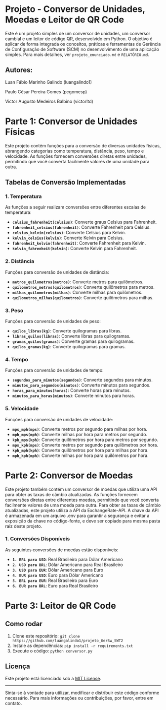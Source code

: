 ﻿# Projeto - Conversor de Unidades, Moedas e Leitor de QR Code

Este é um projeto simples de um conversor de unidades, um conversor cambial e um leitor de código QR, desenvolvido em Python. O objetivo é aplicar de forma integrada os conceitos, práticas e ferramentas de Gerência de Configuração de Software (SCM) no desenvolvimento de uma aplicação simples. Para mais detalhes, ver `projeto_enunciado.md` e `RELATÓRIO.md`.

## Autores:

Luan Fábio Marinho Galindo (luangalindo1)

Paulo César Pereira Gomes (pcgomesp)

Victor Augusto Medeiros Balbino (victorltd)

# Parte 1: Conversor de Unidades Físicas

Este projeto contém funções para a conversão de diversas unidades físicas, abrangendo categorias como temperatura, distância, peso, tempo e velocidade. As funções fornecem conversões diretas entre unidades, permitindo que você converta facilmente valores de uma unidade para outra.

## Tabelas de Conversão Implementadas

### 1. **Temperatura**
As funções a seguir realizam conversões entre diferentes escalas de temperatura:

- **`celsius_fahrenheit(celsius)`**: Converte graus Celsius para Fahrenheit.
- **`fahrenheit_celsius(fahrenheit)`**: Converte Fahrenheit para Celsius.
- **`celsius_kelvin(celsius)`**: Converte Celsius para Kelvin.
- **`kelvin_celsius(kelvin)`**: Converte Kelvin para Celsius.
- **`fahrenheit_kelvin(fahrenheit)`**: Converte Fahrenheit para Kelvin.
- **`kelvin_fahrenheit(kelvin)`**: Converte Kelvin para Fahrenheit.

### 2. **Distância**
Funções para conversão de unidades de distância:

- **`metros_quilometros(metros)`**: Converte metros para quilômetros.
- **`quilometros_metros(quilometros)`**: Converte quilômetros para metros.
- **`milhas_quilometros(milhas)`**: Converte milhas para quilômetros.
- **`quilometros_milhas(quilometros)`**: Converte quilômetros para milhas.

### 3. **Peso**
Funções para conversão de unidades de peso:

- **`quilos_libras(kg)`**: Converte quilogramas para libras.
- **`libras_quilos(libras)`**: Converte libras para quilogramas.
- **`gramas_quilos(gramas)`**: Converte gramas para quilogramas.
- **`quilos_gramas(kg)`**: Converte quilogramas para gramas.

### 4. **Tempo**
Funções para conversão de unidades de tempo:

- **`segundos_para_minutos(segundos)`**: Converte segundos para minutos.
- **`minutos_para_segundos(minutos)`**: Converte minutos para segundos.
- **`horas_para_minutos(horas)`**: Converte horas para minutos.
- **`minutos_para_horas(minutos)`**: Converte minutos para horas.

### 5. **Velocidade**
Funções para conversão de unidades de velocidade:

- **`mps_mph(mps)`**: Converte metros por segundo para milhas por hora.
- **`mph_mps(mph)`**: Converte milhas por hora para metros por segundo.
- **`kph_mps(kph)`**: Converte quilômetros por hora para metros por segundo.
- **`mps_kph(mps)`**: Converte metros por segundo para quilômetros por hora.
- **`kph_mph(kph)`**: Converte quilômetros por hora para milhas por hora.
- **`mph_kph(mph)`**: Converte milhas por hora para quilômetros por hora.

# Parte 2: Conversor de Moedas

Este projeto também contém um conversor de moedas que utiliza uma API para obter as taxas de câmbio atualizadas. As funções fornecem conversões diretas entre diferentes moedas, permitindo que você converta facilmente valores de uma moeda para outra. Para obter as taxas de câmbio atualizadas, este projeto utiliza a API da ExchangeRate-API. A chave da API é armazenada em um arquivo .env para garantir a segurança e evitar a exposição da chave no código-fonte, e deve ser copiado para mesma pasta raiz deste projeto.

### 1. **Conversões Disponíveis**
As seguintes conversões de moedas estão disponíveis:

- **`1. BRL para USD`**: Real Brasileiro para Dólar Americano
- **`2. USD para BRL`**: Dólar Americano para Real Brasileiro
- **`3. USD para EUR`**: Dólar Americano para Euro
- **`4. EUR para USD`**: Euro para Dólar Americano
- **`5. BRL para EUR`**: Real Brasileiro para Euro
- **`6. EUR para BRL`**: Euro para Real Brasileiro


# Parte 3: Leitor de QR Code

## Como rodar
1. Clone este repositório: `git clone https://github.com/luangalindo1/projeto_GerSw_SWT2`
2. Instale as dependências: `pip install -r requirements.txt`
3. Execute o código: `python conversor.py`

## Licença

Este projeto está licenciado sob a [MIT License](LICENSE).

---

Sinta-se à vontade para utilizar, modificar e distribuir este código conforme necessário. Para mais informações ou contribuições, por favor, entre em contato.

